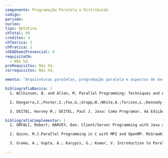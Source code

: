 ```yaml
---
componente: Programação Paralela e Distribuída
codigo:  
periodo: 
nucleo:
tipo: Optativa
chTotal: 60 
creditos: 4
chTeorica: 3 
chPratica: 1
chEADSemiPresencial: 0
requisitoCH:
  - Não há.
preRequisitos: Não há.
correquisitos: Não há.

ementa: "Arquiteturas paralelas, programação paralela e aspectos de desempenho; Processos, comunicação e sincronização (IPC); Threads, comunicação e sincronização em memória compartilhada; Paralelismo com threads; Algoritmos de escalonamento; Processadores paralelos e distribuídos; Comunicação em Rede (sockets); Computação com Passagem de Mensagem (MPI)."

bibliografiaBasica: |
  1. Wilkinson, B. and Allen, M. Parallel Programming: Techniques and Applications Using Networked Workdstations and Parallel Computers. Pearson Prentice Hall, 2005.

  2. Dongarra,J.;Foster,I.;Fox,G.;Gropp,W.;White,A.;Torczon,L.;Kennedy,K. Sourcebook of Parallel Computing. Morgan Kaufmann Pub, 2002.

  3. DEITEL, Harvey M.; DEITEL, Paul J. Java: Como Programar. 4a Edição. Bookman, 2002.

bibliografiaComplementar: |
  1. ORFALI, Robert; HARVEY, Dan. Client/Server Programming with Java and CORBA. 2nd Edition. John Wiley, 1998.

  2. Quinn, M.J.Parallel Programming in C with MPI and OpenMP. McGrawHill, 2004.

  3. Grama, A.; Gupta, A.; Karypis, G.; Kumar, V. Introduction to Parallel Computing. Adisson-Wesley, 2003.

---
```


